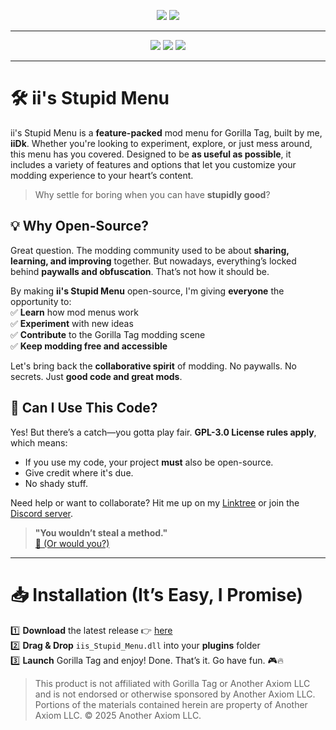 
  
<p align="center">
  <a href="#"><img src="https://i.imgur.com/aOzcbjM.png"></a>
  <a href="#"><img src="https://i.imgur.com/W2ZjSPs.png"></a>
</p>

---

<p align="center">
	<a href="https://github.com/iiDk-the-actual/iis.Stupid.Menu/releases"><img src="https://img.shields.io/github/v/release/iiDk-the-actual/iis.Stupid.Menu?label=version&style=for-the-badge"></a>
	<a href="https://github.com/iiDk-the-actual/iis.Stupid.Menu/releases/latest"><img src="https://img.shields.io/github/downloads/iiDk-the-actual/iis.Stupid.Menu/latest/iis_Stupid_Menu.dll?style=for-the-badge"></a>
	<a href="https://discord.gg/iidk"><img src="https://img.shields.io/discord/1170093288557129748?label=discord&style=for-the-badge&color=blueviolet"></a>
</p>

---

# 🛠️ ii's Stupid Menu  
ii's Stupid Menu is a **feature-packed** mod menu for Gorilla Tag, built by me, **iiDk**. Whether you're looking to experiment, explore, or just mess around, this menu has you covered. Designed to be **as useful as possible**, it includes a variety of features and options that let you customize your modding experience to your heart’s content.  

> Why settle for boring when you can have **stupidly good**?  

## 💡 Why Open-Source?  
Great question. The modding community used to be about **sharing, learning, and improving** together. But nowadays, everything’s locked behind **paywalls and obfuscation**. That’s not how it should be.  

By making **ii's Stupid Menu** open-source, I'm giving **everyone** the opportunity to:  
✅ **Learn** how mod menus work  
✅ **Experiment** with new ideas  
✅ **Contribute** to the Gorilla Tag modding scene  
✅ **Keep modding free and accessible**  

Let's bring back the **collaborative spirit** of modding. No paywalls. No secrets. Just **good code and great mods**.  

## 📜 Can I Use This Code?  
Yes! But there’s a catch—you gotta play fair. **GPL-3.0 License rules apply**, which means:  
- If you use my code, your project **must** also be open-source.  
- Give credit where it's due.  
- No shady stuff.  

Need help or want to collaborate? Hit me up on my [Linktree](https://linktr.ee/iiWasHere) or join the [Discord server](https://discord.gg/iidk).  

> **"You wouldn’t steal a method."**  
> [🎥 (Or would you?)](https://www.youtube.com/watch?v=zMBqPdMzZ9E)  

---

# 📥 Installation (It’s Easy, I Promise)  
1️⃣ **Download** the latest release 👉 [here](https://github.com/iiDk-the-actual/iis.Stupid.Menu/releases/latest)  
2️⃣ **Drag & Drop** `iis_Stupid_Menu.dll` into your **plugins** folder  
3️⃣ **Launch** Gorilla Tag and enjoy!
Done. That’s it. Go have fun. 🎮🔥

> This product is not affiliated with Gorilla Tag or Another Axiom LLC and is not endorsed or otherwise sponsored by Another Axiom LLC. Portions of the materials contained herein are property of Another Axiom LLC. © 2025 Another Axiom LLC.